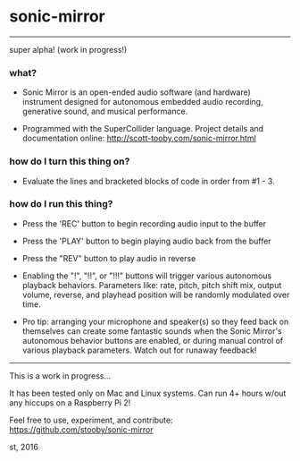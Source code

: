 # sonic-mirror
---
super alpha!  (work in progress!)

### what?
* Sonic Mirror is an open-ended audio software (and hardware) instrument designed for autonomous embedded audio recording, generative sound, and musical performance.

* Programmed with the SuperCollider language.  Project details and documentation online:  http://scott-tooby.com/sonic-mirror.html

### how do I turn this thing on?
* Evaluate the lines and bracketed blocks of code in order from #1 - 3.

### how do I run this thing?
* Press the 'REC' button to begin recording audio input to the buffer

* Press the 'PLAY' button to begin playing audio back from the buffer

* Press the "REV" button to play audio in reverse

* Enabling the "!", "!!", or "!!!" buttons will trigger various autonomous playback behaviors.  Parameters like: rate, pitch, pitch shift mix, output volume, reverse, and playhead position will be randomly modulated over time.

* Pro tip: arranging your microphone and speaker(s) so they feed back on themselves can create some fantastic sounds when the Sonic Mirror's autonomous behavior buttons are enabled, or during manual control of various playback parameters.  Watch out for runaway feedback!

---
This is a work in progress...

It has been tested only on Mac and Linux systems.  Can run 4+ hours w/out any hiccups on a Raspberry Pi 2!  

Feel free to use, experiment, and contribute:  https://github.com/stooby/sonic-mirror

st, 2016